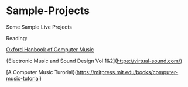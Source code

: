 # Sample-Projects
Some Sample Live Projects


Reading:

[Oxford Hanbook of Computer Music](https://global.oup.com/academic/product/the-oxford-handbook-of-computer-music-9780195331615?cc=us&lang=en&)

{Electronic Music and Sound Design Vol 1&2](https://virtual-sound.com/)

[A Computer Music Turorial}(https://mitpress.mit.edu/books/computer-music-tutorial)
